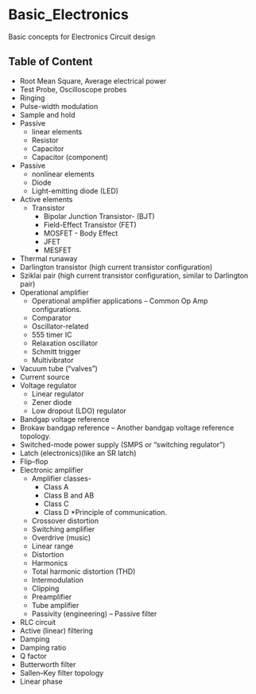 # Basic_Electronics
Basic concepts for Electronics Circuit design

## Table of Content

* Root Mean Square, Average electrical power
* Test Probe, Oscilloscope probes
* Ringing
* Pulse-width modulation
* Sample and hold
* Passive
  * linear elements
  * Resistor
  * Capacitor
  * Capacitor (component)
* Passive
  * nonlinear elements
  * Diode
  * Light-emitting diode (LED)
* Active elements
  * Transistor
     * Bipolar Junction Transistor- (BJT)
     * Field-Effect Transistor (FET)
     * MOSFET - Body Effect
     * JFET
     * MESFET
 * Thermal runaway
* Darlington transistor (high current transistor configuration)
* Sziklai pair (high current transistor configuration, similar to Darlington pair)
* Operational amplifier
  * Operational amplifier applications – Common Op Amp configurations.
  * Comparator
  * Oscillator-related
  * 555 timer IC
  * Relaxation oscillator
  * Schmitt trigger
  * Multivibrator
* Vacuum tube (“valves”)
* Current source
* Voltage regulator
  * Linear regulator
  * Zener diode
  * Low dropout (LDO) regulator
* Bandgap voltage reference
* Brokaw bandgap reference – Another bandgap voltage reference topology.
* Switched-mode power supply (SMPS or “switching regulator”)
* Latch (electronics)(like an SR latch)
* Flip–flop
* Electronic amplifier
  * Amplifier classes-
    * Class A
    * Class B and AB
    * Class C
    * Class D
*Principle of communication.
  * Crossover distortion
  * Switching amplifier
  * Overdrive (music)
  * Linear range
  * Distortion
  * Harmonics
  * Total harmonic distortion (THD)
  * Intermodulation
  * Clipping
  * Preamplifier
  * Tube amplifier
  * Passivity (engineering) – Passive filter
* RLC circuit
* Active (linear) filtering
* Damping
* Damping ratio
* Q factor
* Butterworth filter
* Sallen–Key filter topology
* Linear phase
